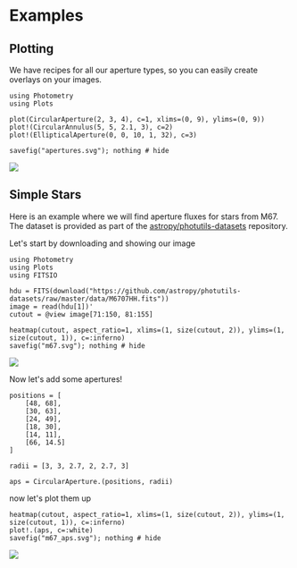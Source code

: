 # Examples

## Plotting
    
We have recipes for all our aperture types, so you can easily create overlays on your images.

```@example plot
using Photometry
using Plots

plot(CircularAperture(2, 3, 4), c=1, xlims=(0, 9), ylims=(0, 9))
plot!(CircularAnnulus(5, 5, 2.1, 3), c=2)
plot!(EllipticalAperture(0, 0, 10, 1, 32), c=3)

savefig("apertures.svg"); nothing # hide
```

![](apertures.svg)

## Simple Stars

Here is an example where we will find aperture fluxes for stars from M67. The dataset is provided as part of the [astropy/photutils-datasets](https://github.com/astropy/photutils-datasets) repository.

Let's start by downloading and showing our image

```@example stars
using Photometry
using Plots
using FITSIO

hdu = FITS(download("https://github.com/astropy/photutils-datasets/raw/master/data/M6707HH.fits"))
image = read(hdu[1])'
cutout = @view image[71:150, 81:155]

heatmap(cutout, aspect_ratio=1, xlims=(1, size(cutout, 2)), ylims=(1, size(cutout, 1)), c=:inferno)
savefig("m67.svg"); nothing # hide
```

![](m67.svg)

Now let's add some apertures!

```@example stars
positions = [
    [48, 68],
    [30, 63],
    [24, 49],
    [18, 30],
    [14, 11],
    [66, 14.5]
]

radii = [3, 3, 2.7, 2, 2.7, 3]

aps = CircularAperture.(positions, radii)
```

now let's plot them up

```@example stars
heatmap(cutout, aspect_ratio=1, xlims=(1, size(cutout, 2)), ylims=(1, size(cutout, 1)), c=:inferno)
plot!.(aps, c=:white)
savefig("m67_aps.svg"); nothing # hide
```

![](m67_aps.svg)

